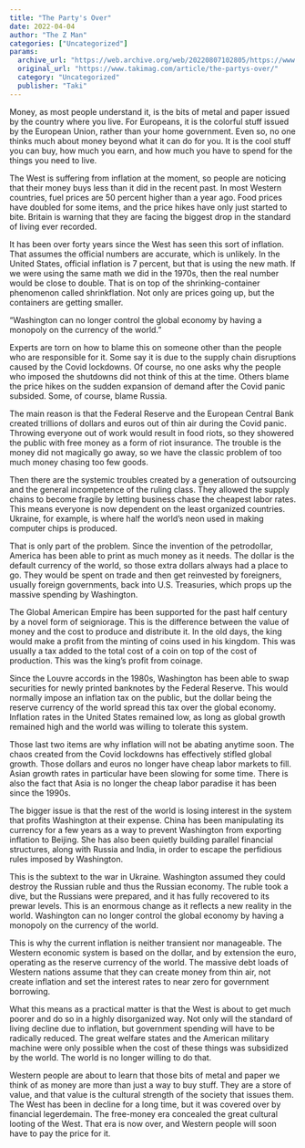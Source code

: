 ```yaml
---
title: "The Party's Over"
date: 2022-04-04
author: "The Z Man"
categories: ["Uncategorized"]
params:
  archive_url: "https://web.archive.org/web/20220807102805/https://www.takimag.com/article/the-partys-over/"
  original_url: "https://www.takimag.com/article/the-partys-over/"
  category: "Uncategorized"
  publisher: "Taki"
---
```


Money, as most people understand it, is the bits of metal and paper issued by the country where you live. For Europeans, it is the colorful stuff issued by the European Union, rather than your home government. Even so, no one thinks much about money beyond what it can do for you. It is the cool stuff you can buy, how much you earn, and how much you have to spend for the things you need to live.

The West is suffering from inflation at the moment, so people are noticing that their money buys less than it did in the recent past. In most Western countries, fuel prices are 50 percent higher than a year ago. Food prices have doubled for some items, and the price hikes have only just started to bite. Britain is warning that they are facing the biggest drop in the standard of living ever recorded.

It has been over forty years since the West has seen this sort of inflation. That assumes the official numbers are accurate, which is unlikely. In the United States, official inflation is 7 percent, but that is using the new math. If we were using the same math we did in the 1970s, then the real number would be close to double. That is on top of the shrinking-container phenomenon called shrinkflation. Not only are prices going up, but the containers are getting smaller.

“Washington can no longer control the global economy by having a monopoly on the currency of the world.”

Experts are torn on how to blame this on someone other than the people who are responsible for it. Some say it is due to the supply chain disruptions caused by the Covid lockdowns. Of course, no one asks why the people who imposed the shutdowns did not think of this at the time. Others blame the price hikes on the sudden expansion of demand after the Covid panic subsided. Some, of course, blame Russia.

The main reason is that the Federal Reserve and the European Central Bank created trillions of dollars and euros out of thin air during the Covid panic. Throwing everyone out of work would result in food riots, so they showered the public with free money as a form of riot insurance. The trouble is the money did not magically go away, so we have the classic problem of too much money chasing too few goods.

Then there are the systemic troubles created by a generation of outsourcing and the general incompetence of the ruling class. They allowed the supply chains to become fragile by letting business chase the cheapest labor rates. This means everyone is now dependent on the least organized countries. Ukraine, for example, is where half the world’s neon used in making computer chips is produced.

That is only part of the problem. Since the invention of the petrodollar, America has been able to print as much money as it needs. The dollar is the default currency of the world, so those extra dollars always had a place to go. They would be spent on trade and then get reinvested by foreigners, usually foreign governments, back into U.S. Treasuries, which props up the massive spending by Washington.

The Global American Empire has been supported for the past half century by a novel form of seigniorage. This is the difference between the value of money and the cost to produce and distribute it. In the old days, the king would make a profit from the minting of coins used in his kingdom. This was usually a tax added to the total cost of a coin on top of the cost of production. This was the king’s profit from coinage.

Since the Louvre accords in the 1980s, Washington has been able to swap securities for newly printed banknotes by the Federal Reserve. This would normally impose an inflation tax on the public, but the dollar being the reserve currency of the world spread this tax over the global economy. Inflation rates in the United States remained low, as long as global growth remained high and the world was willing to tolerate this system.

Those last two items are why inflation will not be abating anytime soon. The chaos created from the Covid lockdowns has effectively stifled global growth. Those dollars and euros no longer have cheap labor markets to fill. Asian growth rates in particular have been slowing for some time. There is also the fact that Asia is no longer the cheap labor paradise it has been since the 1990s.

The bigger issue is that the rest of the world is losing interest in the system that profits Washington at their expense. China has been manipulating its currency for a few years as a way to prevent Washington from exporting inflation to Beijing. She has also been quietly building parallel financial structures, along with Russia and India, in order to escape the perfidious rules imposed by Washington.

This is the subtext to the war in Ukraine. Washington assumed they could destroy the Russian ruble and thus the Russian economy. The ruble took a dive, but the Russians were prepared, and it has fully recovered to its prewar levels. This is an enormous change as it reflects a new reality in the world. Washington can no longer control the global economy by having a monopoly on the currency of the world.

This is why the current inflation is neither transient nor manageable. The Western economic system is based on the dollar, and by extension the euro, operating as the reserve currency of the world. The massive debt loads of Western nations assume that they can create money from thin air, not create inflation and set the interest rates to near zero for government borrowing.

What this means as a practical matter is that the West is about to get much poorer and do so in a highly disorganized way. Not only will the standard of living decline due to inflation, but government spending will have to be radically reduced. The great welfare states and the American military machine were only possible when the cost of these things was subsidized by the world. The world is no longer willing to do that.

Western people are about to learn that those bits of metal and paper we think of as money are more than just a way to buy stuff. They are a store of value, and that value is the cultural strength of the society that issues them. The West has been in decline for a long time, but it was covered over by financial legerdemain. The free-money era concealed the great cultural looting of the West. That era is now over, and Western people will soon have to pay the price for it.
